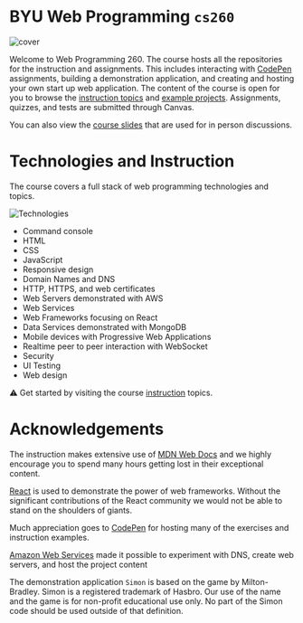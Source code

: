 # BYU **Web Programming** `cs260`

![cover](https://github.com/webprogramming260/.github/blob/main/profile/webprogrammingcover.jpg?raw=true)

Welcome to Web Programming 260. The course hosts all the repositories for the instruction and assignments. This includes interacting with [CodePen](https://codepen.io) assignments, building a demonstration application, and creating and hosting your own start up web application. The content of the course is open for you to browse the [instruction topics](https://github.com/webprogramming260/.github/blob/main/profile/instructionTopics.md#readme) and [example projects](https://github.com/webprogramming260/.github/blob/main/profile/essentials/simon/simon.md). Assignments, quizzes, and tests are submitted through Canvas.

You can also view the [course slides](https://github.com/webprogramming260/.github/blob/main/profile/slides/slides.md#readme) that are used for in person discussions.

# Technologies and Instruction

The course covers a full stack of web programming technologies and topics.

![Technologies](https://github.com/webprogramming260/.github/blob/main/profile/technologies.png?raw=true)

- Command console
- HTML
- CSS
- JavaScript
- Responsive design
- Domain Names and DNS
- HTTP, HTTPS, and web certificates
- Web Servers demonstrated with AWS
- Web Services
- Web Frameworks focusing on React
- Data Services demonstrated with MongoDB
- Mobile devices with Progressive Web Applications
- Realtime peer to peer interaction with WebSocket
- Security
- UI Testing
- Web design

⚠ Get started by visiting the course [instruction](https://github.com/webprogramming260/.github/blob/main/profile/instructionTopics.md#readme) topics.

# Acknowledgements

The instruction makes extensive use of [MDN Web Docs](https://developer.mozilla.org/) and we highly encourage you to spend many hours getting lost in their exceptional content.

[React](https://reactjs.org) is used to demonstrate the power of web frameworks. Without the significant contributions of the React community we would not be able to stand on the shoulders of giants.

Much appreciation goes to [CodePen](https://codepen.io) for hosting many of the exercises and instruction examples.

[Amazon Web Services](https://aws.amazon.com) made it possible to experiment with DNS, create web servers, and host the project content

The demonstration application `Simon` is based on the game by Milton-Bradley. Simon is a registered trademark of Hasbro. Our use of the name and the game is for non-profit educational use only. No part of the Simon code should be used outside of that definition.
